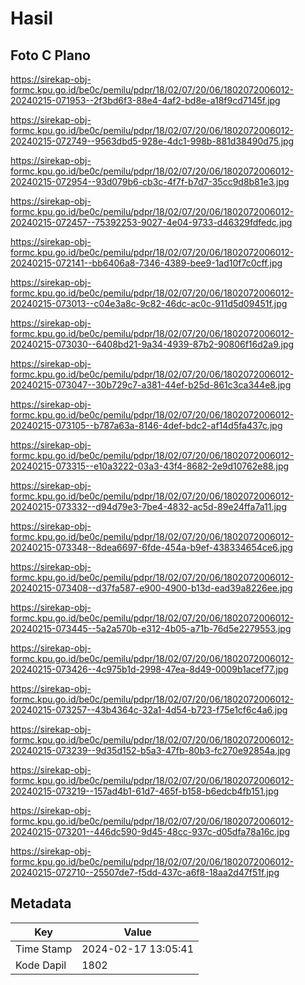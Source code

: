 # Hasil

## Foto C Plano

https://sirekap-obj-formc.kpu.go.id/be0c/pemilu/pdpr/18/02/07/20/06/1802072006012-20240215-071953--2f3bd6f3-88e4-4af2-bd8e-a18f9cd7145f.jpg

https://sirekap-obj-formc.kpu.go.id/be0c/pemilu/pdpr/18/02/07/20/06/1802072006012-20240215-072749--9563dbd5-928e-4dc1-998b-881d38490d75.jpg

https://sirekap-obj-formc.kpu.go.id/be0c/pemilu/pdpr/18/02/07/20/06/1802072006012-20240215-072954--93d079b6-cb3c-4f7f-b7d7-35cc9d8b81e3.jpg

https://sirekap-obj-formc.kpu.go.id/be0c/pemilu/pdpr/18/02/07/20/06/1802072006012-20240215-072457--75392253-9027-4e04-9733-d46329fdfedc.jpg

https://sirekap-obj-formc.kpu.go.id/be0c/pemilu/pdpr/18/02/07/20/06/1802072006012-20240215-072141--bb6406a8-7346-4389-bee9-1ad10f7c0cff.jpg

https://sirekap-obj-formc.kpu.go.id/be0c/pemilu/pdpr/18/02/07/20/06/1802072006012-20240215-073013--c04e3a8c-9c82-46dc-ac0c-911d5d09451f.jpg

https://sirekap-obj-formc.kpu.go.id/be0c/pemilu/pdpr/18/02/07/20/06/1802072006012-20240215-073030--6408bd21-9a34-4939-87b2-90806f16d2a9.jpg

https://sirekap-obj-formc.kpu.go.id/be0c/pemilu/pdpr/18/02/07/20/06/1802072006012-20240215-073047--30b729c7-a381-44ef-b25d-861c3ca344e8.jpg

https://sirekap-obj-formc.kpu.go.id/be0c/pemilu/pdpr/18/02/07/20/06/1802072006012-20240215-073105--b787a63a-8146-4def-bdc2-af14d5fa437c.jpg

https://sirekap-obj-formc.kpu.go.id/be0c/pemilu/pdpr/18/02/07/20/06/1802072006012-20240215-073315--e10a3222-03a3-43f4-8682-2e9d10762e88.jpg

https://sirekap-obj-formc.kpu.go.id/be0c/pemilu/pdpr/18/02/07/20/06/1802072006012-20240215-073332--d94d79e3-7be4-4832-ac5d-89e24ffa7a11.jpg

https://sirekap-obj-formc.kpu.go.id/be0c/pemilu/pdpr/18/02/07/20/06/1802072006012-20240215-073348--8dea6697-6fde-454a-b9ef-438334654ce6.jpg

https://sirekap-obj-formc.kpu.go.id/be0c/pemilu/pdpr/18/02/07/20/06/1802072006012-20240215-073408--d37fa587-e900-4900-b13d-ead39a8226ee.jpg

https://sirekap-obj-formc.kpu.go.id/be0c/pemilu/pdpr/18/02/07/20/06/1802072006012-20240215-073445--5a2a570b-e312-4b05-a71b-76d5e2279553.jpg

https://sirekap-obj-formc.kpu.go.id/be0c/pemilu/pdpr/18/02/07/20/06/1802072006012-20240215-073426--4c975b1d-2998-47ea-8d49-0009b1acef77.jpg

https://sirekap-obj-formc.kpu.go.id/be0c/pemilu/pdpr/18/02/07/20/06/1802072006012-20240215-073257--43b4364c-32a1-4d54-b723-f75e1cf6c4a6.jpg

https://sirekap-obj-formc.kpu.go.id/be0c/pemilu/pdpr/18/02/07/20/06/1802072006012-20240215-073239--9d35d152-b5a3-47fb-80b3-fc270e92854a.jpg

https://sirekap-obj-formc.kpu.go.id/be0c/pemilu/pdpr/18/02/07/20/06/1802072006012-20240215-073219--157ad4b1-61d7-465f-b158-b6edcb4fb151.jpg

https://sirekap-obj-formc.kpu.go.id/be0c/pemilu/pdpr/18/02/07/20/06/1802072006012-20240215-073201--446dc590-9d45-48cc-937c-d05dfa78a16c.jpg

https://sirekap-obj-formc.kpu.go.id/be0c/pemilu/pdpr/18/02/07/20/06/1802072006012-20240215-072710--25507de7-f5dd-437c-a6f8-18aa2d47f51f.jpg


## Metadata

| Key        | Value               |
| ---------- | ------------------- |
| Time Stamp | 2024-02-17 13:05:41 |
| Kode Dapil | 1802                |



